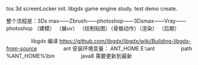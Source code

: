 tos 3d screenLocker init.
libgdx game engine study.
test demo create.

整个流程是：3Ds max——Zbrush——photoshop——3Dsmax——Vray——photoshop
                  （建模）    （展uv） （绘制贴图）（骨骼动作）（渲染）    （后期）
                  
                  libgdx 编译
                  https://github.com/libgdx/libgdx/wiki/Building-libgdx-from-source
                  ant 安装环境变量：
                  ANT_HOME  E:\ant
                  path %ANT_HOME%\bin
                  java8 需要更新到最新
